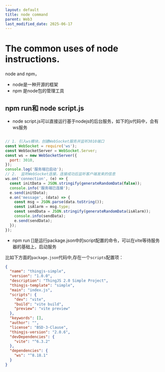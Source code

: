 ```yaml
---
layout: default
title: node command
parent: Web3
last_modified_date: 2025-06-17
---
```


# The common uses of node instructions.

node and npm，

- node是一种开源的框架
- npm 是node包的管理工具

## npm run和 node script.js

- node script.js可以直接运行基于nodejs的后台服务，如下的js代码中，会有ws服务

```js

// 1. 引入ws模块，创建WebSocket服务并监听3010端口
const WebSocket = require('ws');
const WebSocketServer = WebSocket.Server;
const ws = new WebSocketServer({
  port: 3010,
});
console.log('服务端已启动');
// 2.  监听WebSocket连接，连接成功后监听客户端发来的信息
ws.on('connection', (e) => {
  const initData = JSON.stringify(generateRandomData(false));
  console.info('服务端已连接');
  e.send(initData);
  e.on('message', (data) => {
    const msg = JSON.parse(data.toString());
    const isAlarm = msg.type;
    const sendData = JSON.stringify(generateRandomData(isAlarm));
    console.info(sendData);
    e.send(sendData);
  });
});
```

- npm run []是运行package.json中的script配置的命令，可以在vite等待服务器的基础上，启动服务

比如下方面的`package.json`代码中,存在一个`scripts`配置项：

```json
{
  "name": "thingjs-simple",
  "version": "1.0.0",
  "description": "ThingJS 2.0 Simple Project",
  "thingjs-template": "simple",
  "main": "index.js",
  "scripts": {
    "dev": "vite",
    "build": "vite build",
    "preview": "vite preview"
  },
  "keywords": [],
  "author": "",
  "license": "BSD-3-Clause",
  "thingjs-version": "2.0.6",
  "devDependencies": {
    "vite": "^6.3.2"
  },
  "dependencies": {
    "ws": "^8.18.1"
  }
}
```

